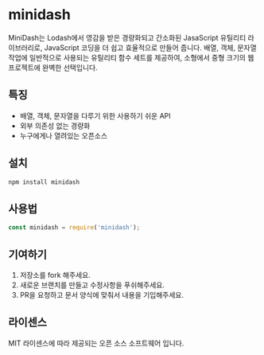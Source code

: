 # minidash

MiniDash는 Lodash에서 영감을 받은 경량화되고 간소화된 JasaScript 유틸리티 라이브러리로, JavaScript 코딩을 더 쉽고 효율적으로 만들어 줍니다.
배열, 객체, 문자열 작업에 일반적으로 사용되는 유틸리티 함수 세트를 제공하여, 소형에서 중형 크기의 웹 프로젝트에 완벽한 선택입니다.

## 특징
- 배열, 객체, 문자열을 다루기 위한 사용하기 쉬운 API 
- 외부 의존성 없는 경량화
- 누구에게나 열려있는 오픈소스

## 설치
```bash
npm install minidash
```

## 사용법
```js
const minidash = require('minidash');
```

## 기여하기
1. 저장소를 fork 해주세요.
2. 새로운 브랜치를 만들고 수정사항을 푸쉬해주세요.
3. PR을 요청하고 문서 양식에 맞춰서 내용을 기입해주세요.

## 라이센스
MIT 라이센스에 따라 제공되는 오픈 소스 소프트웨어 입니다.
